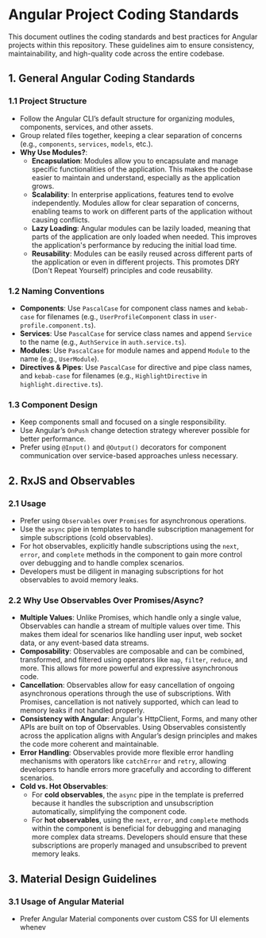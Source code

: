 # Angular Project Coding Standards

This document outlines the coding standards and best practices for Angular projects within this repository. These guidelines aim to ensure consistency, maintainability, and high-quality code across the entire codebase.

## 1. General Angular Coding Standards

### 1.1 Project Structure
- Follow the Angular CLI’s default structure for organizing modules, components, services, and other assets.
- Group related files together, keeping a clear separation of concerns (e.g., `components`, `services`, `models`, etc.).
- **Why Use Modules?**: 
  - **Encapsulation**: Modules allow you to encapsulate and manage specific functionalities of the application. This makes the codebase easier to maintain and understand, especially as the application grows.
  - **Scalability**: In enterprise applications, features tend to evolve independently. Modules allow for clear separation of concerns, enabling teams to work on different parts of the application without causing conflicts.
  - **Lazy Loading**: Angular modules can be lazily loaded, meaning that parts of the application are only loaded when needed. This improves the application's performance by reducing the initial load time.
  - **Reusability**: Modules can be easily reused across different parts of the application or even in different projects. This promotes DRY (Don't Repeat Yourself) principles and code reusability.

### 1.2 Naming Conventions
- **Components**: Use `PascalCase` for component class names and `kebab-case` for filenames (e.g., `UserProfileComponent` class in `user-profile.component.ts`).
- **Services**: Use `PascalCase` for service class names and append `Service` to the name (e.g., `AuthService` in `auth.service.ts`).
- **Modules**: Use `PascalCase` for module names and append `Module` to the name (e.g., `UserModule`).
- **Directives & Pipes**: Use `PascalCase` for directive and pipe class names, and `kebab-case` for filenames (e.g., `HighlightDirective` in `highlight.directive.ts`).

### 1.3 Component Design
- Keep components small and focused on a single responsibility.
- Use Angular’s `OnPush` change detection strategy wherever possible for better performance.
- Prefer using `@Input()` and `@Output()` decorators for component communication over service-based approaches unless necessary.

## 2. RxJS and Observables

### 2.1 Usage
- Prefer using `Observables` over `Promises` for asynchronous operations.
- Use the `async` pipe in templates to handle subscription management for simple subscriptions (cold observables).
- For hot observables, explicitly handle subscriptions using the `next`, `error`, and `complete` methods in the component to gain more control over debugging and to handle complex scenarios.
- Developers must be diligent in managing subscriptions for hot observables to avoid memory leaks.

### 2.2 Why Use Observables Over Promises/Async?
- **Multiple Values**: Unlike Promises, which handle only a single value, Observables can handle a stream of multiple values over time. This makes them ideal for scenarios like handling user input, web socket data, or any event-based data streams.
- **Composability**: Observables are composable and can be combined, transformed, and filtered using operators like `map`, `filter`, `reduce`, and more. This allows for more powerful and expressive asynchronous code.
- **Cancellation**: Observables allow for easy cancellation of ongoing asynchronous operations through the use of subscriptions. With Promises, cancellation is not natively supported, which can lead to memory leaks if not handled properly.
- **Consistency with Angular**: Angular's HttpClient, Forms, and many other APIs are built on top of Observables. Using Observables consistently across the application aligns with Angular’s design principles and makes the code more coherent and maintainable.
- **Error Handling**: Observables provide more flexible error handling mechanisms with operators like `catchError` and `retry`, allowing developers to handle errors more gracefully and according to different scenarios.
- **Cold vs. Hot Observables**:
  - For **cold observables**, the `async` pipe in the template is preferred because it handles the subscription and unsubscription automatically, simplifying the component code.
  - For **hot observables**, using the `next`, `error`, and `complete` methods within the component is beneficial for debugging and managing more complex data streams. Developers should ensure that these subscriptions are properly managed and unsubscribed to prevent memory leaks.

## 3. Material Design Guidelines

### 3.1 Usage of Angular Material
- Prefer Angular Material components over custom CSS for UI elements whenev

